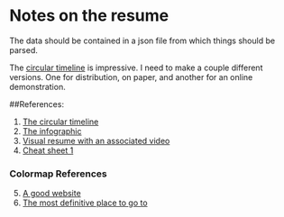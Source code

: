 # Notes on the resume 

The data should be contained in a json file from which things should be parsed. 

The [circular timeline][resume circular timeline] is impressive. I need to make a couple different versions. One for distribution, on paper, and another for an online demonstration. 

##References:
1. [The circular timeline ][resume circular timeline]
2. [The infographic][infographic resume]
3. [Visual resume with an associated video][visual resume]
4. [Cheat sheet 1][csv cheats leads]

### Colormap References
5. [A good website][colormap]
6. [The most definitive place to go to][colorbrewer]

[visual resume]: http://visual.ly/what-resumup
[csv cheats leads]: http://visual.ly/what-include-cv
[infographic resume]: http://visual.ly/infographic-resume-4
[resume circular timeline]: http://visual.ly/resume-timeline-infographic
[colormap]:https://vis4.net/blog/posts/mastering-multi-hued-color-scales/
[colorbrewer]:http://colorbrewer2.org/

